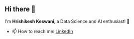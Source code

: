 ## Hi there 👋 

I'm **Hrishikesh Keswani**, a Data Science and AI enthusiast! 🌟

- 📫 How to reach me: [LinkedIn](https://linkedin.com/in/hrishikeshkeswani)

